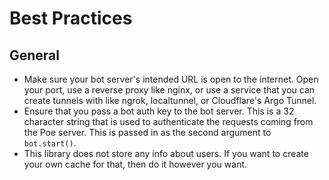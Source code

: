 # Best Practices
## General
* Make sure your bot server's intended URL is open to the internet. Open your port, use a reverse proxy like nginx, or use 
a service that you can create tunnels with like ngrok, localtunnel, or Cloudflare's Argo Tunnel.
* Ensure that you pass a bot auth key to the bot server. This is a 32 character string that is used to authenticate the
requests coming from the Poe server. This is passed in as the second argument to `bot.start()`.
* This library does not store any info about users. If you want to create your own cache for that, then do it however 
you want.
